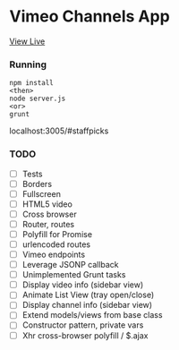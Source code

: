 # Vimeo Channels App
[View Live](http://vimeo.ianjohnson.co/#musicvideos)

### Running
```
npm install
<then>
node server.js
<or>
grunt
```
localhost:3005/#staffpicks

### TODO
- [ ] Tests
- [ ] Borders
- [ ] Fullscreen
- [ ] HTML5 video
- [ ] Cross browser
- [ ] Router, routes
- [ ] Polyfill for Promise
- [ ] urlencoded routes
- [ ] Vimeo endpoints
- [ ] Leverage JSONP callback
- [ ] Unimplemented Grunt tasks
- [ ] Display video info (sidebar view)
- [ ] Animate List View (tray open/close)
- [ ] Display channel info (sidebar view)
- [ ] Extend models/views from base class
- [ ] Constructor pattern, private vars
- [ ] Xhr cross-browser polyfill / $.ajax 

